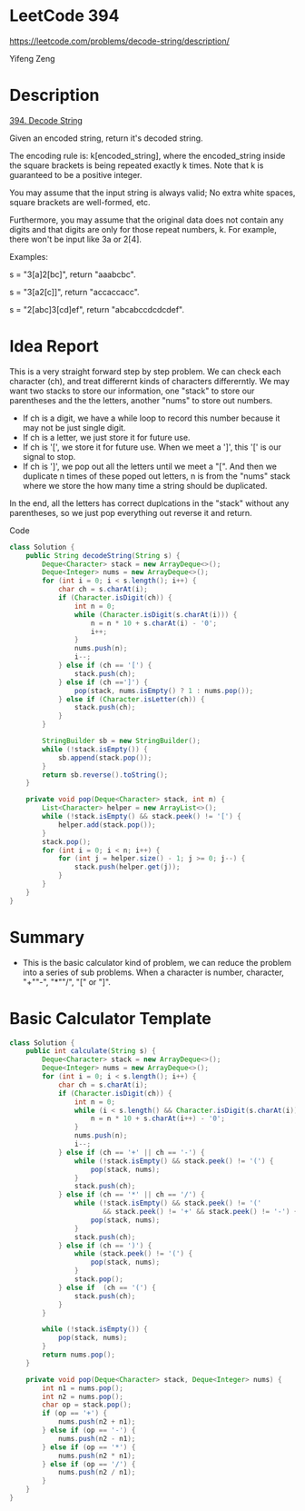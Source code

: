 # **LeetCode 394**
https://leetcode.com/problems/decode-string/description/

Yifeng Zeng

# Description
[394. Decode String](https://leetcode.com/problems/decode-string/description/)

Given an encoded string, return it's decoded string.

The encoding rule is: k[encoded_string], where the encoded_string inside the square brackets is being repeated exactly k times. Note that k is guaranteed to be a positive integer.

You may assume that the input string is always valid; No extra white spaces, square brackets are well-formed, etc.

Furthermore, you may assume that the original data does not contain any digits and that digits are only for those repeat numbers, k. For example, there won't be input like 3a or 2[4].

Examples:

s = "3[a]2[bc]", return "aaabcbc".

s = "3[a2[c]]", return "accaccacc".

s = "2[abc]3[cd]ef", return "abcabccdcdcdef".


# Idea Report

This is a very straight forward step by step problem. We can check each character (ch), and treat differernt kinds of characters differerntly. We may want two stacks to store our information, one "stack" to store our parentheses and the the letters, another "nums" to store out numbers.
- If ch is a digit, we have a while loop to record this number because it may not be just single digit.
- If ch is a letter, we just store it for future use.
- If ch is '\[', we store it for future use. When we meet a '\]', this '\[' is our signal to stop.
- If ch is '\]', we pop out all the letters until we meet a "\[". And then we duplicate n times of these poped out letters, n is from the "nums" stack where we store the how many time a string should be duplicated.

In the end, all the letters has correct duplcations in the "stack" without any parentheses, so we just pop everything out reverse it and return.

Code
```java
class Solution {
    public String decodeString(String s) {
        Deque<Character> stack = new ArrayDeque<>();
        Deque<Integer> nums = new ArrayDeque<>();
        for (int i = 0; i < s.length(); i++) {
            char ch = s.charAt(i);
            if (Character.isDigit(ch)) {
                int n = 0;
                while (Character.isDigit(s.charAt(i))) {
                    n = n * 10 + s.charAt(i) - '0';
                    i++;
                }
                nums.push(n);
                i--;
            } else if (ch == '[') {
                stack.push(ch);
            } else if (ch ==']') {
                pop(stack, nums.isEmpty() ? 1 : nums.pop());
            } else if (Character.isLetter(ch)) {
                stack.push(ch);
            }
        }

        StringBuilder sb = new StringBuilder();
        while (!stack.isEmpty()) {
            sb.append(stack.pop());
        }
        return sb.reverse().toString();
    }

    private void pop(Deque<Character> stack, int n) {
        List<Character> helper = new ArrayList<>();
        while (!stack.isEmpty() && stack.peek() != '[') {
            helper.add(stack.pop());
        }
        stack.pop();
        for (int i = 0; i < n; i++) {
            for (int j = helper.size() - 1; j >= 0; j--) {
                stack.push(helper.get(j));
            }
        }
    }
}
```

# Summary
- This is the basic calculator kind of problem, we can reduce the problem into a series of sub problems. When a character is number, character, "+""-", "*""/", "\[" or "\]".

# Basic Calculator Template
```java
class Solution {
    public int calculate(String s) {
        Deque<Character> stack = new ArrayDeque<>();
        Deque<Integer> nums = new ArrayDeque<>();
        for (int i = 0; i < s.length(); i++) {
            char ch = s.charAt(i);
            if (Character.isDigit(ch)) {
                int n = 0;
                while (i < s.length() && Character.isDigit(s.charAt(i))) {
                    n = n * 10 + s.charAt(i++) - '0';
                }
                nums.push(n);
                i--;
            } else if (ch == '+' || ch == '-') {
                while (!stack.isEmpty() && stack.peek() != '(') {
                    pop(stack, nums);
                }
                stack.push(ch);
            } else if (ch == '*' || ch == '/') {
                while (!stack.isEmpty() && stack.peek() != '('
                       && stack.peek() != '+' && stack.peek() != '-') {
                    pop(stack, nums);
                }
                stack.push(ch);
            } else if (ch == ')') {
                while (stack.peek() != '(') {
                    pop(stack, nums);
                }
                stack.pop();
            } else if  (ch == '(') {
                stack.push(ch);
            }
        }

        while (!stack.isEmpty()) {
            pop(stack, nums);
        }
        return nums.pop();
    }

    private void pop(Deque<Character> stack, Deque<Integer> nums) {
        int n1 = nums.pop();
        int n2 = nums.pop();
        char op = stack.pop();
        if (op == '+') {
            nums.push(n2 + n1);
        } else if (op == '-') {
            nums.push(n2 - n1);
        } else if (op == '*') {
            nums.push(n2 * n1);
        } else if (op == '/') {
            nums.push(n2 / n1);
        }
    }
}
```
